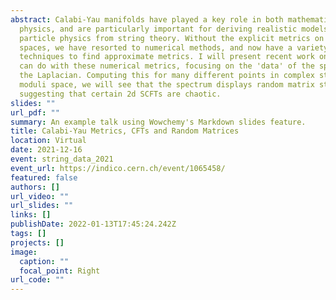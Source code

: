 ```yaml
---
abstract: Calabi-Yau manifolds have played a key role in both mathematics and
  physics, and are particularly important for deriving realistic models of
  particle physics from string theory. Without the explicit metrics on these
  spaces, we have resorted to numerical methods, and now have a variety of
  techniques to find approximate metrics. I will present recent work on what one
  can do with these numerical metrics, focusing on the 'data' of the spectrum of
  the Laplacian. Computing this for many different points in complex structure
  moduli space, we will see that the spectrum displays random matrix statistics,
  suggesting that certain 2d SCFTs are chaotic.
slides: ""
url_pdf: ""
summary: An example talk using Wowchemy's Markdown slides feature.
title: Calabi-Yau Metrics, CFTs and Random Matrices
location: Virtual
date: 2021-12-16
event: string_data_2021
event_url: https://indico.cern.ch/event/1065458/
featured: false
authors: []
url_video: ""
url_slides: ""
links: []
publishDate: 2022-01-13T17:45:24.242Z
tags: []
projects: []
image:
  caption: ""
  focal_point: Right
url_code: ""
---
```

